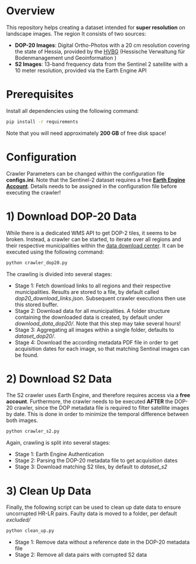 # Overview
This repository helps creating a dataset intended for **super resolution** on landscape images. The region
It consists of two sources:

- **DOP-20 Images**: Digital Ortho-Photos with a 20 cm resolution covering the state of Hessia, provided by the [HVBG](https://hvbg.hessen.de/) (Hessische Verwaltung für Bodenmanagement und Geoinformation )
- **S2 Images**: 13-band frequency data from the Sentinel 2 satellite with a 10 meter resolution, provided via the Earth Engine API


# Prerequisites
Install all dependencies using the following command:
```bash
pip install -r requirements
```
Note that you will need approximately **200 GB** of free disk space!


# Configuration
Crawler Parameters can be changed within the configuration file **configs.ini**.
Note that the Sentinel-2 dataset requires a free **[Earth Engine Account](https://code.earthengine.google.com/register)**. Details needs to be assigned in the configuration file before executing the crawler!


# 1) Download DOP-20 Data
While there is a dedicated WMS API to get DOP-2 tiles, it seems to be broken. Instead, a crawler can be started, to iterate over all regions and their respective municipalities within the [data download center](https://gds.hessen.de/INTERSHOP/web/WFS/HLBG-Geodaten-Site/de_DE/-/EUR/ViewDownloadcenter-Start?path=Luftbildinformationen). It can be executed using the following command:
```bash
python crawler_dop20.py
```

The crawling is divided into several stages:
- Stage 1: Fetch download links to all regions and their respective municipalities. Results are stored to a file, by default called *dop20_download_links.json*. Subsequent crawler executions then use this stored buffer.
- Stage 2: Download data for all municipalities. A folder structure containing the downloaded data is created, by default under *download_data_dop20/*. Note that this step may take several hours!
- Stage 3: Aggregating all images within a single folder, defaults to *dataset_dop20/*.
- Stage 4: Download the according metadata PDF file in order to get acquisition dates for each image, so that matching Sentinal images can be found.


# 2) Download S2 Data
The S2 crawler uses Earth Engine, and therefore requires access via a **free account**. Furthermore, the crawler needs to be executed **AFTER** the DOP-20 crawler, since the DOP metadata file is required to filter satellite images by date. This is done in order to minimize the temporal difference between both images.
```bash
python crawler_s2.py
```

Again, crawling is split into several stages:
- Stage 1: Earth Engine Authentication
- Stage 2: Parsing the DOP-20 metadata file to get acquisition dates
- Stage 3: Download matching S2 tiles, by default to *dataset_s2*


# 3) Clean Up Data
Finally, the following script can be used to clean up date data to ensure uncorrupted HR-LR pairs.
Faulty data is moved to a folder, per default *excluded/*
```bash
python clean_up.py
```

- Stage 1: Remove data without a reference date in the DOP-20 metadata file
- Stage 2: Remove all data pairs with corrupted S2 data
